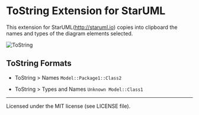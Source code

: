 ToString Extension for StarUML
=========================

This extension for StarUML(http://staruml.io) copies into clipboard the names and types of the diagram elements selected.

![ToString](https://raw.githubusercontent.com/mrosalesdiaz/mrosalesdiaz.github.io/master/images/staruml-tostring.gif)


## ToString Formats
* ToString > Names
`Model::Package1::Class2`

* ToString > Types and Names
`Unknown Model::Class1`

---

Licensed under the MIT license (see LICENSE file).
